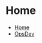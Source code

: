 <!-- _sidebar.md -->
# Home <!-- {docsify-ignore} -->

* [Home](/README.md)
* [OpsDev](/OpsDev/README.md)
